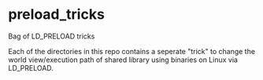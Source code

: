 # preload_tricks
Bag of LD_PRELOAD tricks

Each of the directories in this repo contains a seperate "trick" to change the world view/execution path of shared library using binaries on Linux via LD_PRELOAD.
